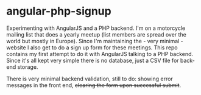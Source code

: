 angular-php-signup
==================

Experimenting with AngularJS and a PHP backend.
I'm on a motorcycle mailing list that does a yearly meetup (list members are spread over the world but mostly in Europe).
Since I'm maintaining the - very minimal - website I also get to do a sign up form for these meetings.
This repo contains my first attempt to do it with AngularJS talking to a PHP backend.
Since it's all kept very simple there is no database, just a CSV file for back-end storage.

There is very minimal backend validation, still to do: showing error messages in the front end,
~~clearing the form upon successful submit~~.
